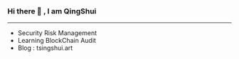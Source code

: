 ### Hi there 👋 , I am QingShui

---

- Security Risk Management
- Learning BlockChain Audit
- Blog : tsingshui.art
